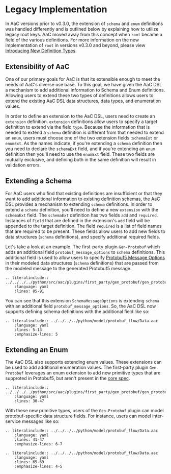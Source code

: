 # Legacy Implementation
In AaC versions prior to v0.3.0, the extension of `schema` and `enum` definitions was handled differently and is outlined below by explaining how to utilize legacy root keys. AaC moved away from this concept when `root` became a field of the various definitions. For more information on the new implementation of `root` in versions v0.3.0 and beyond, please view [Introducing New Definition Types](../user_guide/schema_definitions.md/#introducing-new-definition-types).

## Extensibility of AaC
One of our primary goals for AaC is that its extensible enough to meet the needs of AaC's diverse use base. To this goal, we have given the AaC DSL a mechanism to add additional information to Schema and Enum definitions. Allowing users to extend these two types of definitions allows users to extend the existing AaC DSL data structures, data types, and enumeration values.

In order to define an extension to the AaC DSL, users need to create an `extension` definition. `extension` definitions allow users to specify a target definition to extend via the field `type`. Because the information that is needed to extend a `schema` definition is different from that needed to extend an `enum`, users must choose one of the two extension fields :`schemaExt` or `enumExt`. As the names indicate, if you're extending a `schema` definition then you need to declare the `schemaExt` field, and if you're extending an `enum` definition then you'll need to use the `enumExt` field. These two fields are mutually exclusive, and defining both in the same definition will result in validation errors.

## Extending a Schema
For AaC users who find that existing definitions are insufficient or that they want to add additional information to existing definition schemas, the AaC DSL provides a mechanism to extending `schema` definitions. In order to extend a `schema` definition, you'll need to define a new `extension` with the `schemaExt` field. The `schemaExt` definition has two fields `add` and `required`. Instances of `Field` that are defined in the extension's `add` field will be appended to the target definition. The field `required` is a list of field names that are required to be present. These fields allow users to add new fields to data structures (`schema` definitions), and specify additional required fields.

Let's take a look at an example. The first-party plugin `Gen-Protobuf` which adds an additional field `protobuf_message_options` to `schema` definitions. This additional field is used to allow users to specify [Protobuf5 Message Options](https://developers.google.com/protocol-buffers/docs/proto#options) in their modeled data structures (`schema` definitions) that are passed from the modeled message to the generated Protobuf5 message.

```{eval-rst}
.. literalinclude:: ../../../../python/src/aac/plugins/first_party/gen_protobuf/gen_protobuf.yaml
    :language: yaml
    :lines: 85-91
```

You can see that this extension `SchemaMessageOptions` is extending `schema` with an additional field `protobuf_message_options`. So, the AaC DSL now supports defining schema definitions with the additional field like so:

```{eval-rst}
.. literalinclude:: ../../../../python/model/protobuf_flow/Data.aac
    :language: yaml
    :lines: 5-13
    :emphasize-lines: 5
```

## Extending an Enum
The AaC DSL also supports extending enum values. These extensions can be used to add additional enumeration values. The first-party plugin `Gen-Protobuf` leverages an enum extension to add new primitive types that are supproted in Protobuf5, but aren't present in the [core spec](https://github.com/DevOps-MBSE/AaC/blob/main/python/src/aac/spec/spec.yaml).

```{eval-rst}
.. literalinclude:: ../../../../python/src/aac/plugins/first_party/gen_protobuf/gen_protobuf.yaml
    :language: yaml
    :lines: 30-47
```

With these new primitive types, users of the `Gen-Protobuf` plugin can model protobuf-specific data structure fields. For instance, users can model inter-service messages like so:

```{eval-rst}
.. literalinclude:: ../../../../python/model/protobuf_flow/Data.aac
    :language: yaml
    :lines: 41-47
    :emphasize-lines: 6-7
```

```{eval-rst}
.. literalinclude:: ../../../../python/model/protobuf_flow/Data.aac
    :language: yaml
    :lines: 65-69
    :emphasize-lines: 4-5
```
